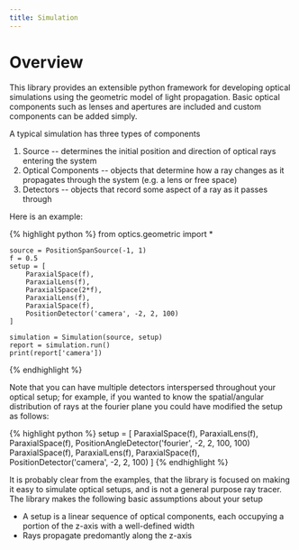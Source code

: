 ```yaml
---
title: Simulation
---
```


# Overview

This library provides an extensible python framework for developing optical
simulations using the geometric model of light propagation.  Basic optical
components such as lenses and apertures are included and custom components can
be added simply.

A typical simulation has three types of components
1. Source -- determines the initial position and direction of optical rays entering the system
2. Optical Components -- objects that determine how a ray changes as it propagates through the system (e.g. a lens or free space)
3. Detectors -- objects that record some aspect of a ray as it passes through

Here is an example:

{% highlight python %}
    from optics.geometric import *
        
    source = PositionSpanSource(-1, 1)
    f = 0.5
    setup = [
        ParaxialSpace(f),
        ParaxialLens(f),
        ParaxialSpace(2*f),
        ParaxialLens(f),
        ParaxialSpace(f),
        PositionDetector('camera', -2, 2, 100)
    ]

    simulation = Simulation(source, setup)
    report = simulation.run()
    print(report['camera'])

{% endhighlight %}

Note that you can have multiple detectors interspersed throughout your optical
setup; for example, if you wanted to know the spatial/angular distribution of
rays at the fourier plane you could have modified the setup as follows:

{% highlight python %}
    setup = [
        ParaxialSpace(f),
        ParaxialLens(f),
        ParaxialSpace(f),
        PositionAngleDetector('fourier', -2, 2, 100, 100)
        ParaxialSpace(f),
        ParaxialLens(f),
        ParaxialSpace(f),
        PositionDetector('camera', -2, 2, 100)
    ]
{% endhighlight %}

It is probably clear from the examples, that the library is focused on making
it easy to simulate optical setups, and is not a general purpose ray tracer.
The library makes the following basic assumptions about your setup

* A setup is a linear sequence of optical components, each occupying a portion
  of the z-axis with a well-defined width
* Rays propagate predomantly along the z-axis

